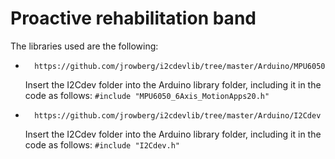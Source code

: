 # Proactive rehabilitation band

The libraries used are the following:
*       https://github.com/jrowberg/i2cdevlib/tree/master/Arduino/MPU6050
    Insert the I2Cdev folder into the Arduino library folder, including it in the code as follows: `#include "MPU6050_6Axis_MotionApps20.h"`

*       https://github.com/jrowberg/i2cdevlib/tree/master/Arduino/I2Cdev
    Insert the I2Cdev folder into the Arduino library folder, including it in the code as follows: `#include "I2Cdev.h"` 
